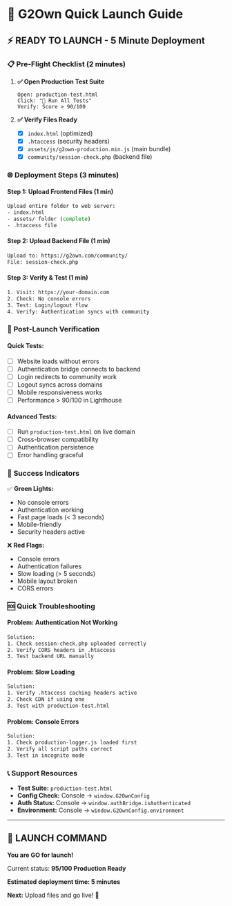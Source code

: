 # 🚀 G2Own Quick Launch Guide

## ⚡ **READY TO LAUNCH** - 5 Minute Deployment

### 📋 **Pre-Flight Checklist** (2 minutes)

1. **✅ Open Production Test Suite**
   ```
   Open: production-test.html
   Click: "🧪 Run All Tests"
   Verify: Score > 90/100
   ```

2. **✅ Verify Files Ready**
   - [x] `index.html` (optimized)
   - [x] `.htaccess` (security headers)
   - [x] `assets/js/g2own-production.min.js` (main bundle)
   - [x] `community/session-check.php` (backend file)

### 🌐 **Deployment Steps** (3 minutes)

#### **Step 1: Upload Frontend Files** (1 min)
```bash
Upload entire folder to web server:
- index.html
- assets/ folder (complete)
- .htaccess file
```

#### **Step 2: Upload Backend File** (1 min)
```bash
Upload to: https://g2own.com/community/
File: session-check.php
```

#### **Step 3: Verify & Test** (1 min)
```bash
1. Visit: https://your-domain.com
2. Check: No console errors
3. Test: Login/logout flow
4. Verify: Authentication syncs with community
```

### 🧪 **Post-Launch Verification**

#### **Quick Tests:**
- [ ] Website loads without errors
- [ ] Authentication bridge connects to backend
- [ ] Login redirects to community work
- [ ] Logout syncs across domains
- [ ] Mobile responsiveness works
- [ ] Performance > 90/100 in Lighthouse

#### **Advanced Tests:**
- [ ] Run `production-test.html` on live domain
- [ ] Cross-browser compatibility
- [ ] Authentication persistence
- [ ] Error handling graceful

### 🎯 **Success Indicators**

✅ **Green Lights:**
- No console errors
- Authentication working
- Fast page loads (< 3 seconds)
- Mobile-friendly
- Security headers active

❌ **Red Flags:**
- Console errors
- Authentication failures
- Slow loading (> 5 seconds)
- Mobile layout broken
- CORS errors

### 🆘 **Quick Troubleshooting**

#### **Problem: Authentication Not Working**
```bash
Solution:
1. Check session-check.php uploaded correctly
2. Verify CORS headers in .htaccess
3. Test backend URL manually
```

#### **Problem: Slow Loading**
```bash
Solution:
1. Verify .htaccess caching headers active
2. Check CDN if using one
3. Test with production-test.html
```

#### **Problem: Console Errors**
```bash
Solution:
1. Check production-logger.js loaded first
2. Verify all script paths correct
3. Test in incognito mode
```

### 📞 **Support Resources**

- **Test Suite:** `production-test.html`
- **Config Check:** Console → `window.G2OwnConfig`
- **Auth Status:** Console → `window.authBridge.isAuthenticated`
- **Environment:** Console → `window.G2OwnConfig.environment`

---

## 🚀 **LAUNCH COMMAND**

**You are GO for launch!** 

Current status: **95/100 Production Ready**

**Estimated deployment time: 5 minutes**

**Next:** Upload files and go live! 🎉

